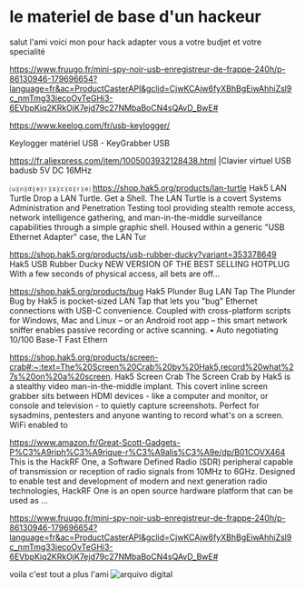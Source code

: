 # le materiel de base d'un hackeur
salut l'ami
voici mon pour hack adapter vous a votre budjet et votre specialité



https://www.fruugo.fr/mini-spy-noir-usb-enregistreur-de-frappe-240h/p-86130946-179696654?language=fr&ac=ProductCasterAPI&gclid=CjwKCAjw6fyXBhBgEiwAhhiZsl9c_nmTmg33iecoOvTeGHi3-6EVbpKiq2KRkOjK7ejd79c27NMbaBoCN4sQAvD_BwE#

https://www.keelog.com/fr/usb-keylogger/

Keylogger matériel USB - KeyGrabber USB

https://fr.aliexpress.com/item/1005003932128438.html
|Clavier virtuel USB badusb 5V DC 16MHz


⒰⒩⒟⒠⒭⒮⒞⒪⒭⒠
https://shop.hak5.org/products/lan-turtle
Hak5
LAN Turtle
Drop a LAN Turtle. Get a Shell. The LAN Turtle is a covert Systems Administration and Penetration Testing tool providing stealth remote access, network intelligence gathering, and man-in-the-middle surveillance capabilities through a simple graphic shell. Housed within a generic "USB Ethernet Adapter" case, the LAN Tur


https://shop.hak5.org/products/usb-rubber-ducky?variant=353378649
Hak5
USB Rubber Ducky
NEW VERSION OF THE BEST SELLING HOTPLUG With a few seconds of physical access, all bets are off...


https://shop.hak5.org/products/bug
Hak5
Plunder Bug LAN Tap
The Plunder Bug by Hak5 is pocket-sized LAN Tap that lets you "bug" Ethernet connections with USB-C convenience. Coupled with cross-platform scripts for Windows, Mac and Linux – or an Android root app – this smart network sniffer enables passive recording or active scanning. • Auto negotiating 10/100 Base-T Fast Ethern


https://shop.hak5.org/products/screen-crab#:~:text=The%20Screen%20Crab%20by%20Hak5,record%20what%27s%20on%20a%20screen.
Hak5
Screen Crab
The Screen Crab by Hak5 is a stealthy video man-in-the-middle implant. This covert inline screen grabber sits between HDMI devices - like a computer and monitor, or console and television - to quietly capture screenshots. Perfect for sysadmins, pentesters and anyone wanting to record what's on a screen. WiFi enabled to



https://www.amazon.fr/Great-Scott-Gadgets-P%C3%A9riph%C3%A9rique-r%C3%A9alis%C3%A9e/dp/B01COVX464
This is the HackRF One, a Software Defined Radio (SDR) peripheral capable of transmission or reception of radio signals from 10MHz to 6GHz. Designed to enable test and development of modern and next generation radio technologies, HackRF One is an open source hardware platform that can be used as ...


https://www.fruugo.fr/mini-spy-noir-usb-enregistreur-de-frappe-240h/p-86130946-179696654?language=fr&ac=ProductCasterAPI&gclid=CjwKCAjw6fyXBhBgEiwAhhiZsl9c_nmTmg33iecoOvTeGHi3-6EVbpKiq2KRkOjK7ejd79c27NMbaBoCN4sQAvD_BwE#

voila c'est tout 
a plus l'ami
![arquivo digital](https://user-images.githubusercontent.com/112074501/186632183-5dd52628-8ba8-427f-9ef9-19e6a556bebe.png)
